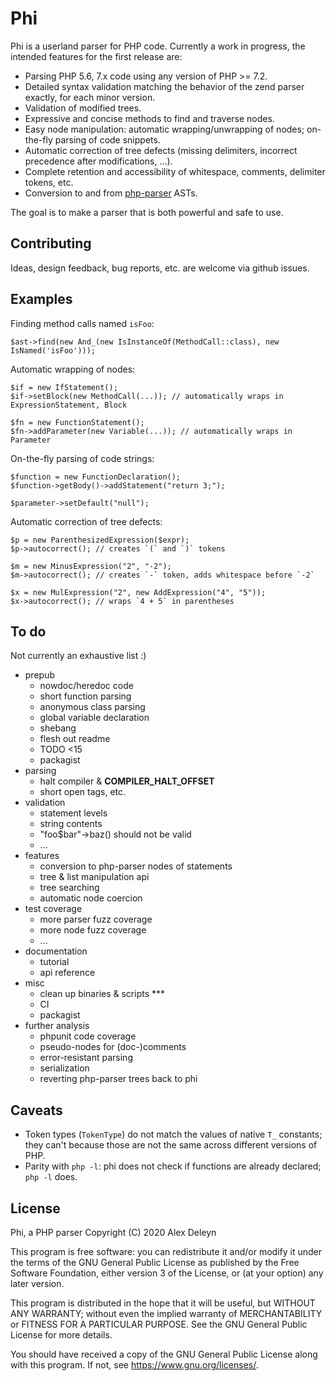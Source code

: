 # Phi

Phi is a userland parser for PHP code. Currently a work in progress, the intended features for the first release are:

* Parsing PHP 5.6, 7.x code using any version of PHP >= 7.2.
* Detailed syntax validation matching the behavior of the zend parser exactly, for each minor version.
* Validation of modified trees.
* Expressive and concise methods to find and traverse nodes.
* Easy node manipulation: automatic wrapping/unwrapping of nodes; on-the-fly parsing of code snippets.
* Automatic correction of tree defects (missing delimiters, incorrect precedence after modifications, ...).
* Complete retention and accessibility of whitespace, comments, delimiter tokens, etc.
* Conversion to and from [php-parser](https://github.com/nikic/PHP-Parser) ASTs.

The goal is to make a parser that is both powerful and safe to use.

## Contributing

Ideas, design feedback, bug reports, etc. are welcome via github issues.

## Examples

Finding method calls named `isFoo`:

```
$ast->find(new And_(new IsInstanceOf(MethodCall::class), new IsNamed('isFoo')));
```

Automatic wrapping of nodes:

```
$if = new IfStatement();
$if->setBlock(new MethodCall(...)); // automatically wraps in ExpressionStatement, Block

$fn = new FunctionStatement();
$fn->addParameter(new Variable(...)); // automatically wraps in Parameter
```

On-the-fly parsing of code strings:

```
$function = new FunctionDeclaration();
$function->getBody()->addStatement("return 3;");

$parameter->setDefault("null");
```

Automatic correction of tree defects:

```
$p = new ParenthesizedExpression($expr);
$p->autocorrect(); // creates `(` and `)` tokens

$m = new MinusExpression("2", "-2");
$m->autocorrect(); // creates `-` token, adds whitespace before `-2`

$x = new MulExpression("2", new AddExpression("4", "5"));
$x->autocorrect(); // wraps `4 + 5` in parentheses
```

## To do

Not currently an exhaustive list :)

- prepub
	- nowdoc/heredoc code
	- short function parsing
	- anonymous class parsing
	- global variable declaration
	- shebang
	- flesh out readme
	- TODO <15
	- packagist
- parsing
	- halt compiler & __COMPILER_HALT_OFFSET__
	- short open tags, etc.
- validation
	- statement levels
	- string contents
	- "foo$bar"->baz() should not be valid
	- ...
- features
	- conversion to php-parser nodes of statements
	- tree & list manipulation api
	- tree searching
	- automatic node coercion
- test coverage
	- more parser fuzz coverage
	- more node fuzz coverage
	- ...
- documentation
	- tutorial
	- api reference
- misc
	- clean up binaries & scripts ***
	- CI
	- packagist
- further analysis
	- phpunit code coverage
	- pseudo-nodes for (doc-)comments
	- error-resistant parsing
	- serialization
	- reverting php-parser trees back to phi

## Caveats

- Token types (`TokenType`) do not match the values of native `T_` constants;
  they can't because those are not the same across different versions of PHP.
- Parity with `php -l`: phi does not check if functions are already declared; `php -l` does.

## License

Phi, a PHP parser
Copyright (C) 2020 Alex Deleyn

This program is free software: you can redistribute it and/or modify
it under the terms of the GNU General Public License as published by
the Free Software Foundation, either version 3 of the License, or
(at your option) any later version.

This program is distributed in the hope that it will be useful,
but WITHOUT ANY WARRANTY; without even the implied warranty of
MERCHANTABILITY or FITNESS FOR A PARTICULAR PURPOSE.  See the
GNU General Public License for more details.

You should have received a copy of the GNU General Public License
along with this program.  If not, see <https://www.gnu.org/licenses/>.
